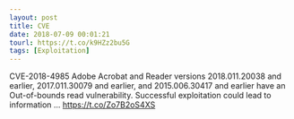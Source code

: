 ```yaml
---
layout: post
title: CVE
date: 2018-07-09 00:01:21
tourl: https://t.co/k9HZz2bu5G
tags: [Exploitation]
---
```

CVE-2018-4985 Adobe Acrobat and Reader versions 2018.011.20038 and earlier, 2017.011.30079 and earlier, and 2015.006.30417 and earlier have an Out-of-bounds read vulnerability. Successful exploitation could lead to information ... https://t.co/Zo7B2oS4XS